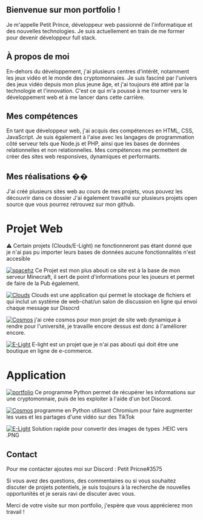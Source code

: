## Bienvenue sur mon portfolio !





Je m'appelle Petit Prince, développeur web passionné de l'informatique et des nouvelles technologies. Je suis actuellement en train de me former pour devenir développeur full stack.





## À propos de moi



En-dehors du développement, j'ai plusieurs centres d'intérêt, notamment les jeux vidéo et le monde des cryptomonnaies. Je suis fasciné par l'univers des jeux vidéo depuis mon plus jeune âge, et j'ai toujours été attiré par la technologie et l'innovation. C'est ce qui m'a poussé à me tourner vers le développement web et à me lancer dans cette carrière.





## Mes compétences



En tant que développeur web, j'ai acquis des compétences en HTML, CSS, JavaScript. Je suis également à l'aise avec les langages de programmation côté serveur tels que Node.js et PHP, ainsi que les bases de données relationnelles et non relationnelles. Mes compétences me permettent de créer des sites web responsives, dynamiques et performants.





## Mes réalisations ��



J'ai créé plusieurs sites web au cours de mes projets, vous pouvez les découvrir dans ce dossier J'ai également travaillé sur plusieurs projets open source que vous pourrez retrouvez sur mon github.







# Projet Web





⚠ Certain projets (Clouds/E-Light) ne fonctionneront pas étant donné que je n'ai pas pu importer leurs bases de données aucune fonctionnalités n'est accesible





[![spacehz](https://img.shields.io/badge/-SpaceHz-Light?style=for-the-badge&color=blueviolet)](https://spacehz.xyz) Ce Projet est mon plus abouti ce site est à la base de mon serveur Minecraft, il sert de point d'informations pour les joueurs et permet de faire de la Pub également.





[![Clouds](https://img.shields.io/badge/-Clouds-Light?style=for-the-badge&color=green)](https://spacehz.xyz/portfolio/Clouds) Clouds est une application qui permet le stockage de fichiers et qui inclut un système de web-chat/un salon de discussion en ligne qui envoi chaque message sur Disocrd





[![Cosmos](https://img.shields.io/badge/-Cosmos-Light?style=for-the-badge&color=violet)](https://spacehz.xyz/portfolio/Cosmos) j'ai crée cosmos pour mon projet de site web dynamique à rendre pour l'université, je travaille encore dessus est donc à l'améliorer encore.





[![E-Light](https://img.shields.io/badge/-E--light-Light?style=for-the-badge&color=blue)](https://spacehz.xyz/portfolio/E-Light/) E-light est un projet que je n'ai pas abouti qui doit être une boutique en ligne de e-commerce.









# Application



[![portfolio](https://img.shields.io/badge/-Crypto--Info-Light?style=for-the-badge&color=black)](https://github.com/BBgamesTV/Crypto-Info) Ce programme Python permet de récupérer les informations sur une cryptomonnaie, puis de les exploiter à l'aide d'un bot Discord.





[![Cosmos](https://img.shields.io/badge/-TikViews-Light?style=for-the-badge&color=violet)](https://github.com/BBgamesTV/TikViews) programme en Python utilisant Chromium pour faire augmenter les vues et les partages d'une vidéo sur des TikTok





[![E-Light](https://img.shields.io/badge/-HEIC--PNG-Light?style=for-the-badge&color=blue)](https://github.com/BBgamesTV/Heic-Png) Solution rapide pour convertir des images de types .HEIC vers .PNG





## Contact



Pour me contacter ajoutes moi sur Discord : Petit Pricne#3575



Si vous avez des questions, des commentaires ou si vous souhaitez discuter de projets potentiels, je suis toujours à la recherche de nouvelles opportunités et je serais ravi de discuter avec vous.





Merci de votre visite sur mon portfolio, j'espère que vous apprécierez mon travail !

